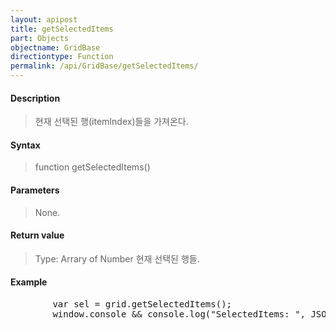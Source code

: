 ```yaml
---
layout: apipost
title: getSelectedItems
part: Objects
objectname: GridBase
directiontype: Function
permalink: /api/GridBase/getSelectedItems/
---
```



#### Description

> 현재 선택된 행(itemIndex)들을 가져온다.


#### Syntax

> function getSelectedItems()

#### Parameters

> None.

#### Return value

> Type: Arrary of Number
> 현재 선택된 행들.

#### Example

<pre class="prettyprint">
        var sel = grid.getSelectedItems();
        window.console && console.log("SelectedItems: ", JSON.stringify(sel));
</pre>


